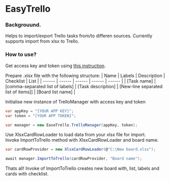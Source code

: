 # EasyTrello

### Backgrouund.
Helps to import/export Trello tasks from/to differen sources. 
Currently supports import from xlsx to Trello.

### How to use?
Get access key and token using [this instruction](https://developers.trello.com/docs/api-introduction#section-a-name-auth-authentication-and-authorization-a).

Prepare .xlsx file with the following structure:
| Name | Labels | Description | Checklist | List |
| ------ | ------ | ------ | ------ | ------ |
| [Task name] | [comma-separated list of labels] | [Task description] | [New-line separated list of items]] | [Board list name] |

Initialise new instance of TrelloManager with access key and token
```csharp
var appKey = "[YOUR APP KEY]";
var token = "[YOUR APP TOKEN]";

var manager = new EaseTrello.TrelloManager(appKey, token);
```

Use XlsxCardRowLoader to load data from your xlsx file for import.</br>
Invoke ImportToTrello method with XlsxCardRowLoader and board name. 
```csharp
var cardRowProvider = new XlsxCardRowLoader(@"C:\New board.xlsx");

await manager.ImportToTrello(cardRowProvider, "Board name");
```

Thats all! Invoke of ImportToTrello creates new board with, list, labels and cards with checklist.
